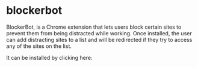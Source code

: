 # blockerbot

BlockerBot, is a Chrome extension that lets users block certain sites to prevent them from being distracted while working. Once installed, the user can add distracting sites to a list and will be redirected if they try to access any of the sites on the list. 

It can be installed by clicking here:

